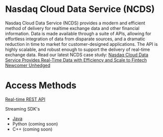 # Nasdaq Cloud Data Service (NCDS)

Nasdaq Cloud Data Service (NCDS) provides a modern and efficient method of delivery for realtime exchange data and other financial information. Data is made available through a suite of APIs, allowing for effortless integration of data from disparate sources, and a dramatic reduction in time to market for customer-designed applications. The API is highly scalable, and robust enough to support the delivery of real-time exchange data. Read our latest NCDS case study: <a href="https://www.nasdaq.com/docs/2021/05/13/1323-Q21_Unhedged%20NCDS%20Case%20Study_II-v2.pdf">Nasdaq Cloud Data Service Provides Real-Time Data with Efficiency and Scale to Fintech Newcomer Unhedged</a> 

# Access Methods

[Real-time REST API](https://github.com/Nasdaq/NasdaqCloudDataService-REST-API)

Streaming SDK's
 - [Java](https://github.com/Nasdaq/NasdaqCloudDataService-SDK-Java/blob/master/README.md)
 - Python (coming soon)
 - C++ (coming soon)
